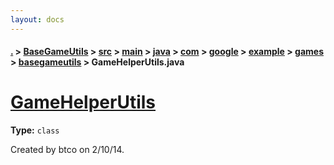 ```yaml
---
layout: docs
---
```

#### [.](./../../../../../../../../../index) > [BaseGameUtils](./../../../../../../../../index) > [src](./../../../../../../../index) > [main](./../../../../../../index) > [java](./../../../../../index) > [com](./../../../../index) > [google](./../../../index) > [example](./../../index) > [games](./../index) > [basegameutils](./index) > **GameHelperUtils.java**

# [GameHelperUtils](https://github.com/TheAndroidMaster/Asteroid/blob/master/BaseGameUtils/src/main/java/com/google/example/games/basegameutils/GameHelperUtils.java#L17)

**Type:** `class`

Created by btco on 2/10/14. 












